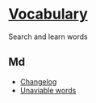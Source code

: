 # [Vocabulary](https://t1xx1.github.io/Vocabulary)

Search and learn words

## Md
- [Changelog](CHANGELOG.md)
- [Unaviable words](md/unaviable%20words.md)